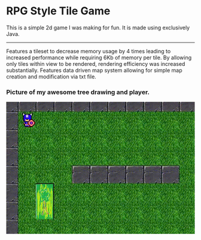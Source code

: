 # RPG Style Tile Game

This is a simple 2d game I was making for fun. It is made using exclusively Java.

---
Features a tileset to decrease memory usage by 4 times leading to increased performance while requiring 6Kb of memory per tile.
By allowing only tiles within view to be rendered, rendering efficiency was increased substantially.
Features data driven map system allowing for simple map creation and modification via txt file.


### Picture of my awesome tree drawing and player.
![alt text](tilegamegif.gif)
